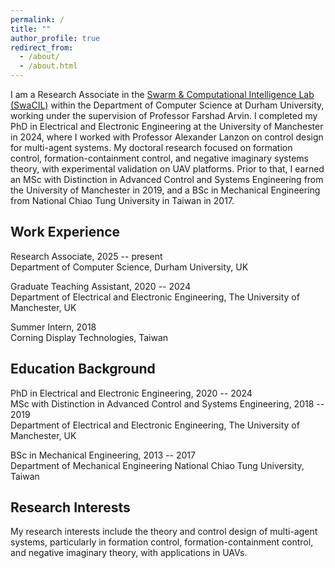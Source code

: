 ```yaml
---
permalink: /
title: ""
author_profile: true
redirect_from: 
  - /about/
  - /about.html
---
```


I am a Research Associate in the <a href="https://www.swacil.com/" target="_blank" rel="noopener noreferrer">Swarm & Computational Intelligence Lab (SwaCIL)</a> within the Department of Computer Science at Durham University, working under the supervision of Professor Farshad Arvin. I completed my PhD in Electrical and Electronic Engineering at the University of Manchester in 2024, where I worked with Professor Alexander Lanzon on control design for multi-agent systems. My doctoral research focused on formation control, formation-containment control, and negative imaginary systems theory, with experimental validation on UAV platforms. Prior to that, I earned an MSc with Distinction in Advanced Control and Systems Engineering from the University of Manchester in 2019, and a BSc in Mechanical Engineering from National Chiao Tung University in Taiwan in 2017.

Work Experience
------
Research Associate, 2025 -- present  
Department of Computer Science, Durham University, UK

Graduate Teaching Assistant, 2020 -- 2024  
Department of Electrical and Electronic Engineering, The University of Manchester, UK

Summer Intern, 2018  
Corning Display Technologies, Taiwan

Education Background
------
PhD in Electrical and Electronic Engineering, 2020 -- 2024  
MSc with Distinction in Advanced Control and Systems Engineering, 2018 -- 2019  
Department of Electrical and Electronic Engineering, The University of Manchester, UK

BSc in Mechanical Engineering, 2013 -- 2017  
Department of Mechanical Engineering National Chiao Tung University, Taiwan 

Research Interests
------
My research interests include the theory and control design of multi-agent systems, particularly in formation control, formation-containment control, and negative imaginary theory, with applications in UAVs.